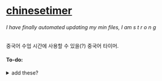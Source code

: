 # [chinesetimer](https://nebobyeoli.github.io/chinesetimer/)

###### I have finally automated updating my min files, I am s t r o n g

중국어 수업 시간에 사용할 수 있을(?) 중국어 타이머.

#### To-do:

<details>
  <summary>add these?</summary>
  <br>
  
  - 음향 효과(..)
  - ✔ 제한시간설정
  - ✔ 선 색상(원고지, 팔레트?)
  - 글 밝기(전반적)
  - ❌원고지투명도
  - 움직이는 배경? 배경색상투명도?
  - fps 조절...?
  > ~~커밋 커밋 커몬~~
</details>
